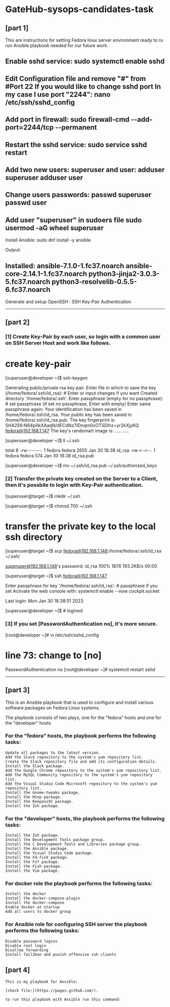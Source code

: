 # GateHub-sysops-candidates-task

## [part 1]

This are instructions for setting Fedora linux server environment ready to ru run Ansible playbook needed for our future work.

Enable sshd service:
sudo systemctl enable sshd
-----
Edit Configuration file and remove "#" from #Port 22 If you would like to change sshd port In my case I use port "2244":
nano /etc/ssh/sshd_config
-----
Add port in firewall:
sudo firewall-cmd --add-port=2244/tcp --permanent
-----
Restart the sshd service:
sudo service sshd restart
-----
Add two new users: superuser and user:
adduser superuser
adduser user
-----
Change users passwords:
passwd superuser
passwd user
-----
Add user "superuser" in sudoers file
sudo usermod -aG wheel superuser
-----
Install Ansible:
sudo dnf install -y ansible

Output:

Installed:
  ansible-7.1.0-1.fc37.noarch          ansible-core-2.14.1-1.fc37.noarch
  python3-jinja2-3.0.3-5.fc37.noarch   python3-resolvelib-0.5.5-6.fc37.noarch
-----
Generate and setup OpenSSH : SSH Key-Pair Authentication

_____________________________________________________________________________________________________________________________________________________

## [part 2]

### [1] 	Create Key-Pair by each user, so login with a common user on SSH Server Host and work like follows.

# create key-pair

[superuser@developer ~]$ ssh-keygen

Generating public/private rsa key pair.
Enter file in which to save the key (/home/fedora/.ssh/id_rsa): # Enter or input changes if you want
Created directory '/home/fedora/.ssh'.
Enter passphrase (empty for no passphrase): # set passphrase (if set no passphrase, Enter with empty)
Enter same passphrase again:
Your identification has been saved in /home/fedora/.ssh/id_rsa.
Your public key has been saved in /home/fedora/.ssh/id_rsa.pub.
The key fingerprint is:
SHA256:N64p0kXAaqN/dFCdNz7IDnqm0vOTSDihz+yr2kXjyKQ fedora@192.168.1.147
The key's randomart image is:
.....
.....

[superuser@developer ~]$ ll ~/.ssh

total 8
-rw-------. 1 fedora fedora 2655 Jan 30 18:38 id_rsa
-rw-r--r--. 1 fedora fedora  574 Jan 30 18:38 id_rsa.pub

[superuser@developer ~]$ mv ~/.ssh/id_rsa.pub ~/.ssh/authorized_keys 


### [2] 	Transfer the private key created on the Server to a Client, then it's possbile to login with Key-Pair authentication.

[superuser@target ~]$ mkdir ~/.ssh

[superuser@target ~]$ chmod 700 ~/.ssh
# transfer the private key to the local ssh directory

[superuser@target ~]$ scp fedora@192.168.1.148:/home/fedora/.ssh/id_rsa ~/.ssh/

superuser@192.168.1.148's password:
id_rsa                                        100% 1876   193.2KB/s   00:00

[superuser@target ~]$ ssh fedora@192.168.1.147

Enter passphrase for key '/home/fedora/.ssh/id_rsa':   # passphrase if you set
Activate the web console with: systemctl enable --now cockpit.socket

Last login: Mon Jan 30 18:38:51 2023

[superuser@developer ~]$   # logined

### [3] 	If you set [PasswordAuthentication no], it's more secure.

[root@developer ~]# vi /etc/ssh/sshd_config
# line 73: change to [no]

PasswordAuthentication no
[root@developer ~]# systemctl restart sshd 

_____________________________________________________________________________________________________________________________________________________


## [part 3]

This is an Ansible playbook that is used to configure and install various software packages on Fedora Linux systems.

The playbook consists of two plays, one for the "fedora" hosts and one for the "developer" hosts.

### For the "fedora" hosts, the playbook performs the following tasks:

    Update all packages to the latest version.
    Add the Slack repository to the system's yum repository list.
    Create the Slack repository file and add its configuration details.
    Install the Slack package.
    Add the Google Chrome repository to the system's yum repository list.
    Add the MySQL Community repository to the system's yum repository list.
    Add the Visual Studio Code Microsoft repository to the system's yum repository list.
    Install the Gnome-tweaks package.
    Install the Htop package.
    Install the KeepassXC package.
    Install the Zsh package.

### For the "developer" hosts, the playbook performs the following tasks:

    Install the Zsh package.
    Install the Development Tools package group.
    Install the C Development Tools and Libraries package group.
    Install the Ansible package.
    Install the Visual Studio Code package.
    Install the Fd-find package.
    Install the Fzf package.
    Install the Fish package.
    Install the Vim package.
    
### For docker role the playbook performs the following tasks:

    Install the docker
    Install the docker-compose-plugin
    Install the docker-compose
    Enable docker at startup
    Add all users to docker group
    
### For Ansible role for configuring SSH server the playbook performs the following tasks:

    Disable password logins
    Disable root login
    Disallow forwarding
    Install fail2ban and punish offensive ssh clients
    
## [part 4]

    This is my playbook for Ansible:
    
    [check file:](https://pages.github.com/).
    
    to run this playbook with Ansible run this command:
    
    
    
    
    
